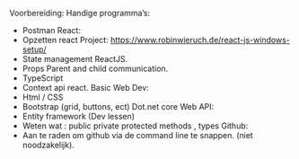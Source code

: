 Voorbereiding:
Handige programma’s:
- Postman
React:
- Opzetten react Project:
https://www.robinwieruch.de/react-js-windows-setup/
- State management ReactJS.
- Props Parent and child communication.
- TypeScript
- Context api react.
Basic Web Dev:
- Html / CSS
- Bootstrap (grid, buttons, ect)
Dot.net core Web API:
- Entity framework (Dev lessen)
- Weten wat : public private protected methods , types
Github:
- Aan te raden om github via de command line te snappen. (niet noodzakelijk).
  